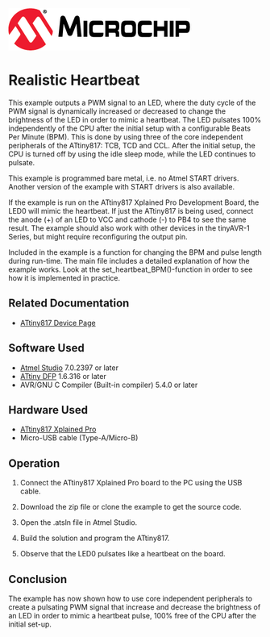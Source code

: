 <!-- Please do not change this logo with link -->
[![MCHP](images/microchip.png)](https://www.microchip.com)

# Realistic Heartbeat

This example outputs a PWM signal to an LED, where the duty cycle of the PWM signal is dynamically increased or decreased to change the brightness of the LED in order to mimic a heartbeat. The LED pulsates 100% independently of the CPU after the initial setup with a configurable Beats Per Minute (BPM). This is done by using three of the core independent peripherals of the ATtiny817: TCB, TCD and CCL. After the initial setup, the CPU is turned off by using the idle sleep mode, while the LED continues to pulsate.

This example is programmed bare metal, i.e. no Atmel START drivers. Another version of the example with START drivers is also available.

If the example is run on the ATtiny817 Xplained Pro Development Board, the LED0 will mimic the heartbeat. If just the ATtiny817 is being used, connect the anode (+) of an LED to VCC and cathode (-) to PB4 to see the same result. The example should also work with other devices in the tinyAVR-1 Series, but might require reconfiguring the output pin. 

Included in the example is a function for changing the BPM and pulse length during run-time. The main file includes a detailed explanation of how the example works. Look at the set_heartbeat_BPM()-function in order to see how it is implemented in practice. 


## Related Documentation

- [ATtiny817 Device Page](https://www.microchip.com/wwwproducts/en/ATtiny817)


## Software Used

- [Atmel Studio](https://www.microchip.com/mplab/avr-support/atmel-studio-7) 7.0.2397 or later
- [ATtiny DFP](http://packs.download.atmel.com/) 1.6.316 or later
- AVR/GNU C Compiler (Built-in compiler) 5.4.0 or later


## Hardware Used

- [ATtiny817 Xplained Pro](https://www.microchip.com/DevelopmentTools/ProductDetails/attiny817-xpro)
- Micro-USB cable (Type-A/Micro-B)



## Operation

1. Connect the ATtiny817 Xplained Pro board to the PC using the USB cable.

2. Download the zip file or clone the example to get the source code.

3. Open the .atsln file in Atmel Studio.

4. Build the solution and program the ATtiny817. 

5. Observe that the LED0 pulsates like a heartbeat on the board.


## Conclusion
The example has now shown how to use core independent peripherals to create a pulsating PWM signal that increase and decrease the brightness of an LED in order to mimic a heartbeat pulse, 100% free of the CPU after the initial set-up.